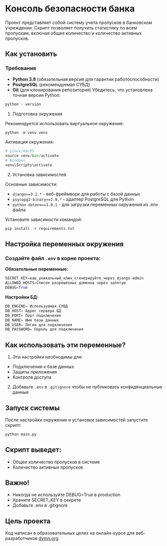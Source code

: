 # Консоль безопасности банка
Проект представляет собой систему учета пропусков в банковском учреждении.
Скрипт позволяет получить статистику по всем пропускам,
включая общее количество и количество активных пропусков.
## Как установить
### Требования
- **Python 3.8** (обязательная версия для гарантии работоспособности)
- **PostgreSQL** (рекомендуемая СУБД)
- **Git** (для клонирования репозитория)
Убедитесь, что установлена точная версия Python:
```python
python --version
```
1. Подготовка окружения

Рекомендуется использовать виртуальное окружение:
```python
python -m venv venv
```
Активация окружения:
```python
# Linux/macOS
source venv/bin/activate
# Windows
venv\Scripts\activate
```
2. Установка зависимостей

Основные зависимости:
- `django==3.2.*` - веб-фреймворк для работы с базой данных
- `psycopg2-binary==2.9.*` - адаптер PostgreSQL для Python
- `python-dotenv==1.0.1` - для загрузки переменных окружения из .env файла

Установите зависимости командой:
```python
pip install -r requirements.txt
```
## Настройка переменных окружения
### Создайте файл `.env` в корне проекта:

**Обязательные переменные:**
```python
SECRET_KEY=ваш_уникальный_ключ_сгенерируйте_через_django-admin
ALLOWED_HOSTS=Список разрешенных доменов через запятую
DEBUG=True
```
**Настройки БД:**
```python
DB_ENGINE= Используемая СУБД
DB_HOST= Адрес сервера БД
DB_PORT= Порт подключения
DB_NAME= Имя базы данных
DB_USER= Логин для подключения
DB_PASSWORD= Пароль для подключения
```

## Как использовать эти переменные?
1. Эти настройки необходимы для:
 - Подключения к базе данных
 - Защиты приложения
 - Контроля доступа
2. Добавьте `.env` в `.gitignore` чтобы не публиковать конфиденциальные данные

## Запуск системы
После настройки окружения и установки зависимостей запустите скрипт:
```python
python main.py
```
## Скрипт выведет:
- Общее количество пропусков в системе
- Количество активных пропусков
## Важно!
- Никогда не используйте DEBUG=True в production
- Храните SECRET_KEY в секрете
- Добавьте .env в .gitignore
## Цель проекта
Код написан в образовательных целях на онлайн-курсе для веб-разработчиков [dvmn.org](https://dvmn.org).
